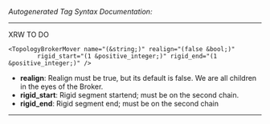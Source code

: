 _Autogenerated Tag Syntax Documentation:_

---
XRW TO DO

```
<TopologyBrokerMover name="(&string;)" realign="(false &bool;)"
        rigid_start="(1 &positive_integer;)" rigid_end="(1 &positive_integer;)" />
```

-   **realign**: Realign must be true, but its default is false. We are all children in the eyes of the Broker.
-   **rigid_start**: Rigid segment startend; must be on the second chain.
-   **rigid_end**: Rigid segment end; must be on the second chain

---
